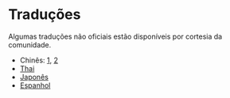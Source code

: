 # Traduções

Algumas traduções não oficiais estão disponíveis por cortesia da comunidade.

- Chinês: [1](https://eddiewen.gitbooks.io/rscss/content/), [2](https://github.com/suhaotian/rscss-zh-cn)
- [Thai](https://rscss.apirak.com/)
- [Japonês](http://qiita.com/kk6/items/760efba180ec526903db)
- [Espanhol](https://github.com/jameskolce/rscss-es)
